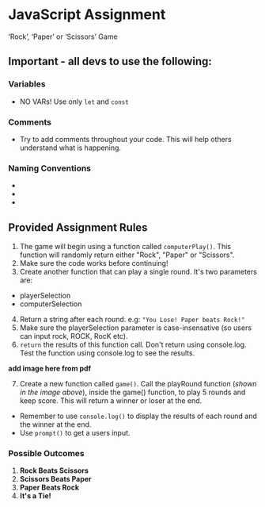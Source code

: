 # JavaScript Assignment
  ‘Rock’, ‘Paper’ or ‘Scissors’  Game

## Important - all devs to use the following:

### Variables

- NO VARs! Use only `let` and `const`

### Comments

- Try to add comments throughout your code. This will help others understand what is happening.

### Naming Conventions

- 
- 
- 


## Provided Assignment Rules

1.  The game will begin using a function called `computerPlay()`. This function will randomly return either "Rock", "Paper" or "Scissors".  
2.  Make sure the code works before continuing!  
3.  Create another function that can play a single round. It's two parameters are:  
  - playerSelection
  - computerSelection
4. Return a string after each round. e.g:
  `"You Lose! Paper beats Rock!"`
5.  Make sure the playerSelection parameter is case-insensative (so users can input rock, ROCK, RocK etc).
6. `return` the results of this function call. Don't return using console.log. Test the function using console.log to see the results.  

**add image here from pdf**

7. Create a new function called `game()`. Call the playRound function (*shown in the image above*), inside the game() function, to play 5 rounds and keep score. This will return a winner or loser at the end.  
  - Remember to use `console.log()` to display the results of each round and the winner at the end.
  - Use `prompt()` to get a users input.  


### Possible Outcomes

1.  **Rock Beats Scissors**
2.  **Scissors Beats Paper**  
3.  **Paper Beats Rock**
4.  **It's a Tie!**

